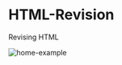 # HTML-Revision
Revising HTML

![home-example](https://user-images.githubusercontent.com/83778936/172311387-40d64746-16da-46e1-9bfe-fefbbe014c72.png)
